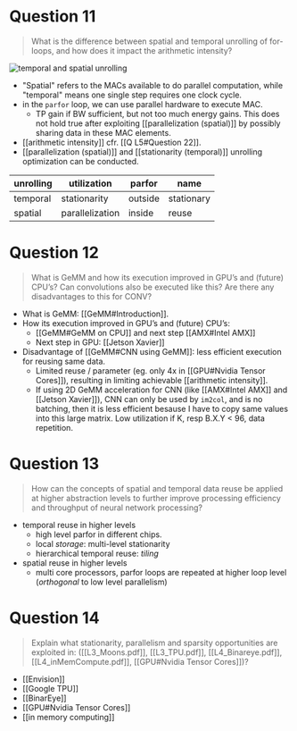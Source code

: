 # Question 11

> What is the difference between spatial and temporal unrolling of for-loops, and how does it impact the arithmetic intensity?

![temporal and spatial unrolling](unrolling.png)

- "Spatial" refers to the MACs available to do parallel computation, while "temporal" means one single step requires one clock cycle. 
- in the `parfor` loop, we can use parallel hardware to execute MAC. 
	- TP gain if BW sufficient, but not too much energy gains. This does not hold true after exploiting [[parallelization (spatial)]] by possibly sharing data in these MAC elements. 
- [[arithmetic intensity]] cfr. [[Q L5#Question 22]]. 
- [[parallelization (spatial)]] and [[stationarity (temporal)]] unrolling optimization can be conducted. 

| unrolling | utilization     | parfor  | name       |
| --------- | --------------- | ------- | ---------- |
| temporal  | stationarity    | outside | stationary |
| spatial   | parallelization | inside  | reuse      | 

# Question 12

> What is GeMM and how its execution improved in GPU’s and (future) CPU’s? Can convolutions also be executed like this? Are there any disadvantages to this for CONV? 

- What is GeMM: [[GeMM#Introduction]]. 
- How its execution improved in GPU’s and (future) CPU’s: 
	- [[GeMM#GeMM on CPU]] and next step [[AMX#Intel AMX]]
	- Next step in GPU: [[Jetson Xavier]] 
- Disadvantage of [[GeMM#CNN using GeMM]]: less efficient execution for reusing same data.
	- Limited reuse / parameter (eg. only 4x in [[GPU#Nvidia Tensor Cores]]), resulting in limiting achievable [[arithmetic intensity]]. 
	- If using 2D GeMM acceleration for CNN (like [[AMX#Intel AMX]] and [[Jetson Xavier]]), CNN can only be used by `im2col`, and is no batching, then it is less efficient besause I have to copy same values into this large matrix. Low utilization if K, resp B.X.Y < 96, data repetition. 

# Question 13

> How can the concepts of spatial and temporal data reuse be applied at higher abstraction levels to further improve processing efficiency and throughput of neural network processing?

- temporal reuse in higher levels
	- high level parfor in different chips.
	- local *storage*: multi-level stationarity
	- hierarchical temporal reuse: *tiling*
- spatial reuse in higher levels
	- multi core processors, parfor loops are repeated at higher loop level (*orthogonal* to low level parallelism)

# Question 14

> Explain what stationarity, parallelism and sparsity opportunities are exploited in: ([[L3_Moons.pdf]], [[L3_TPU.pdf]], [[L4_Binareye.pdf]], [[L4_inMemCompute.pdf]], [[GPU#Nvidia Tensor Cores]])? 

- [[Envision]]
- [[Google TPU]]
- [[BinarEye]]
- [[GPU#Nvidia Tensor Cores]]
- [[in memory computing]]